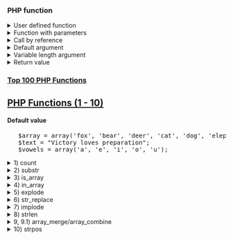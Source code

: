 ### PHP function

<details>
   <summary>User defined function</summary>

      function hi(){
         echo "Hellow world";
      }
      hi();
</details>

<details>
   <summary>Function with parameters</summary>

      function welcome($name){
         echo "Welcome $name";
      }
      welcome("Aslam");

      function area($height, $width){
         $answer = $height * $width;
         echo "Area is = $answer";
      }
      area(10, 20);
</details>

<details>
   <summary>Call by reference</summary>

      function swap(&$x, &$y){
         $t=$x;  // Ex: $x = abc; $y = abc2;
         $x=$y;
         $y=$t;
      }
      $a=10; $b=20;
      echo "Before swap a=$a, b=$b<br>";
      swap($a, $b);
      echo "After swap a=$a, b=$b<br>";
</details>

<details>
   <summary>Default argument</summary>

      function percentage($p, $c, $m, $ttl=300){
         echo "p=$p, c=$c, m=$m, ttl=$ttl<br>";
         $percent = ($p+$c+$m)*100/$ttl;
         echo "percentage=$percent<br>";
      }
      percentage(50, 60, 70);
      percentage(25, 30, 35, 150);
</details>

<details>
   <summary>Variable length argument</summary>

      function average(){
         $args = func_get_args();
         print_r($args);
         $sum=0;
         $count = func_num_args();
         for ($i=0; $i<func_num_args(); $i++) { 
            $sum += $args[$i];
         }
         $avg = $sum/$count;
         echo "<br>Average=$avg";
      }
      average(10,20,30,40,50);
</details>

<details>
   <summary>Return value</summary>

      function sum($v, $v2){
         return $v+$v2;
      }
      // return means function return this value again
      $v3 = sum(10, 20);
      echo "Sum=$v3";

      function sumMarks($marks){
         $sum = 0;
         foreach ($marks as $key => $value) {
            $sum += $value;
         }
         return $sum;
      }

      function avgMarks($marks){
         $sum = 0;
         $i = 1;
         foreach ($marks as $key => $value) {
            $sum += $value;
            $i++;
         }
         return $sum/$i;
      }

      $marksList = [35, 40, 45, 50, 55];   
      $sum = sumMarks($marksList);
      $avg = avgMarks($marksList);
      echo "Sum : $sum" . "<br>"  ."Avg : $avg";
</details>


### [Top 100 PHP Functions](https://www.exakat.io/en/top-100-php-functions)

## [PHP Functions (1 - 10)](https://www.youtube.com/watch?v=t9FrpTZm1ds&t=1628s&ab_channel=CleverTechie)

#### Default value
<pre>
   $array = array('fox', 'bear', 'deer', 'cat', 'dog', 'elephant', 'wolf');
   $text = "Victory loves preparation";
   $vowels = array('a', 'e', 'i', 'o', 'u');
</pre>

<details>
   <summary>1) count</summary>

      echo "Total = ".count($array);
      for ($i=0; $i <count($array) ; $i++){
            $j=$i+1 .") ";
         echo $j.$array[$i].br;
      }
</details>

<details>
   <summary>2) substr</summary>

      echo substr($text, 0, 7);
</details>

<details>
   <summary>3) is_array</summary>

      if (is_array($array)){
         echo "Array exit";
      }
</details>

<details>
   <summary>4) in_array</summary>

      if (in_array('fox', $array, true)){
         echo "In the array exit";
      }
</details>

<details>
   <summary>5) explode</summary>

      $text2 = "fox, bear, deer, cat, dog, elephant, wolf";
      $columns2 = "fox|bear|deer|cat|dog|elephant|wolf";
      print_r(explode("," ,$text2));
      print_r(explode("|" ,$columns2,));
      print_r(explode("|" ,$columns2, 2));
</details>

<details>
   <summary>6) str_replace</summary>

      echo str_replace($vowels, '-', $text);
</details>

<details>
   <summary>7) implode</summary>

      echo implode("," ,$vowels);
</details>

<details>
   <summary>8) strlen</summary>

      echo strlen($text);
</details>

<details>
   <summary>9, 9.1) array_merge/array_combine</summary>

      $vowels2 = array('a', 'e', 'i', 'o', 'u');
      $array2 = array('fox', 'bear', 'deer', 'cat', 'dog');
      print_r(array_merge($vowels2, $array2));
      print_r(array_combine($vowels2, $array2));
</details>

<details>
   <summary>10) strpos</summary>

      echo strpos($text, 'loves');
</details>
